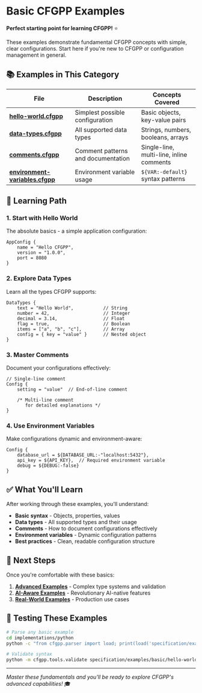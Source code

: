 # Basic CFGPP Examples

**Perfect starting point for learning CFGPP!** ⭐

These examples demonstrate fundamental CFGPP concepts with simple, clear configurations. Start here if you're new to CFGPP or configuration management in general.

## 📚 **Examples in This Category**

| File | Description | Concepts Covered |
|------|-------------|------------------|
| **[hello-world.cfgpp](hello-world.cfgpp)** | Simplest possible configuration | Basic objects, key-value pairs |
| **[data-types.cfgpp](data-types.cfgpp)** | All supported data types | Strings, numbers, booleans, arrays |
| **[comments.cfgpp](comments.cfgpp)** | Comment patterns and documentation | Single-line, multi-line, inline comments |
| **[environment-variables.cfgpp](environment-variables.cfgpp)** | Environment variable usage | `${VAR:-default}` syntax patterns |

## 🎯 **Learning Path**

### **1. Start with Hello World**
The absolute basics - a simple application configuration:
```cfgpp
AppConfig {
    name = "Hello CFGPP",
    version = "1.0.0",
    port = 8080
}
```

### **2. Explore Data Types**
Learn all the types CFGPP supports:
```cfgpp
DataTypes {
    text = "Hello World",           // String
    number = 42,                    // Integer
    decimal = 3.14,                 // Float
    flag = true,                    // Boolean
    items = ["a", "b", "c"],        // Array
    config = { key = "value" }      // Nested object
}
```

### **3. Master Comments**
Document your configurations effectively:
```cfgpp
// Single-line comment
Config {
    setting = "value"  // End-of-line comment
    
    /* Multi-line comment
       for detailed explanations */
}
```

### **4. Use Environment Variables**
Make configurations dynamic and environment-aware:
```cfgpp
Config {
    database_url = ${DATABASE_URL:-"localhost:5432"},
    api_key = ${API_KEY},  // Required environment variable
    debug = ${DEBUG:-false}
}
```

## ✅ **What You'll Learn**

After working through these examples, you'll understand:

- **Basic syntax** - Objects, properties, values
- **Data types** - All supported types and their usage
- **Comments** - How to document configurations effectively  
- **Environment variables** - Dynamic configuration patterns
- **Best practices** - Clean, readable configuration structure

## 🚀 **Next Steps**

Once you're comfortable with these basics:

1. **[Advanced Examples](../advanced/)** - Complex type systems and validation
2. **[AI-Aware Examples](../ai-aware/)** - Revolutionary AI-native features
3. **[Real-World Examples](../real-world/)** - Production use cases

## 🧪 **Testing These Examples**

```bash
# Parse any basic example
cd implementations/python
python -c "from cfgpp.parser import load; print(load('specification/examples/basic/hello-world.cfgpp'))"

# Validate syntax
python -m cfgpp.tools.validate specification/examples/basic/hello-world.cfgpp
```

---

*Master these fundamentals and you'll be ready to explore CFGPP's advanced capabilities!* 🎓
